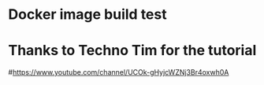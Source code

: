 # Docker image build test
# Thanks to Techno Tim for the tutorial
#https://www.youtube.com/channel/UCOk-gHyjcWZNj3Br4oxwh0A
